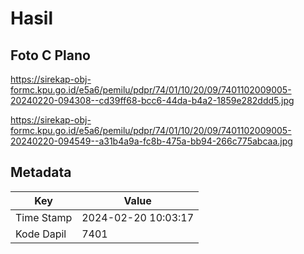 # Hasil

## Foto C Plano

https://sirekap-obj-formc.kpu.go.id/e5a6/pemilu/pdpr/74/01/10/20/09/7401102009005-20240220-094308--cd39ff68-bcc6-44da-b4a2-1859e282ddd5.jpg

https://sirekap-obj-formc.kpu.go.id/e5a6/pemilu/pdpr/74/01/10/20/09/7401102009005-20240220-094549--a31b4a9a-fc8b-475a-bb94-266c775abcaa.jpg


## Metadata

| Key        | Value               |
| ---------- | ------------------- |
| Time Stamp | 2024-02-20 10:03:17 |
| Kode Dapil | 7401                |



